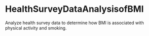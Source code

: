 # HealthSurveyDataAnalysisofBMI
Analyze health survey data to determine how BMI is associated with physical activity and smoking.
